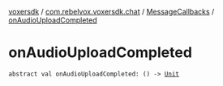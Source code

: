 [voxersdk](../../index.md) / [com.rebelvox.voxersdk.chat](../index.md) / [MessageCallbacks](index.md) / [onAudioUploadCompleted](./on-audio-upload-completed.md)

# onAudioUploadCompleted

`abstract val onAudioUploadCompleted: () -> `[`Unit`](https://kotlinlang.org/api/latest/jvm/stdlib/kotlin/-unit/index.html)